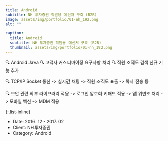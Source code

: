```yaml
---
title: Android
subtitle: NH 투자증권 직원용 메신저 구축 (B2B)
image: assets/img/portfolio/01-nh_192.png
alt: ""

caption:
  title: Android
  subtitle: NH 투자증권 직원용 메신저 구축 (B2B)
  thumbnail: assets/img/portfolio/01-nh_192.png
---
```

🔍 Android Java
🔍 고객사 커스터마이징 요구사항 처리
🔍 직원 조직도 검색 신규 기능 추가

🔍 TCP/IP Socket 통신
-> 실시간 채팅
-> 직원 조직도 표출
-> 쪽지 전송 등

🔍 보안 관련 외부 라이브러리 적용
-> 로그인 암호화 키패드 적용
-> 앱 위변조 처리
-> 모바일 백신
-> MDM 적용

{:.list-inline}
- Date: 2016. 12 - 2017. 02
- Client: NH투자증권
- Category: Android

